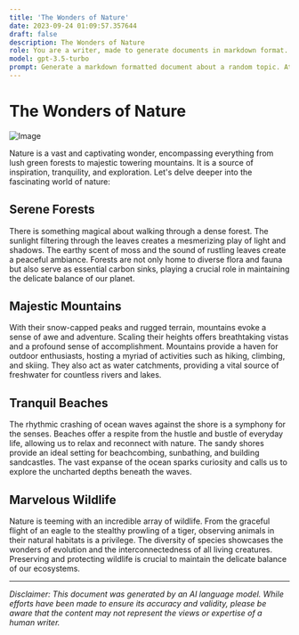 ```yaml
---
title: 'The Wonders of Nature'
date: 2023-09-24 01:09:57.357644
draft: false
description: The Wonders of Nature
role: You are a writer, made to generate documents in markdown format. It is very important that all of the documents you generate are in valid markdown format.
model: gpt-3.5-turbo
prompt: Generate a markdown formatted document about a random topic. At the bottom, include a disclaimer explaining that the document was generated by you. The first line of the document should be the title. Make sure that the entire document is in proper markdown format, using a mix of various tags to make the document visually appealing.
---
```


# The Wonders of Nature

![Image](https://images.pexels.com/photos/414171/pexels-photo-414171.jpeg?auto=compress&cs=tinysrgb&dpr=2&h=650&w=940)

Nature is a vast and captivating wonder, encompassing everything from lush green forests to majestic towering mountains. It is a source of inspiration, tranquility, and exploration. Let's delve deeper into the fascinating world of nature:

## Serene Forests

There is something magical about walking through a dense forest. The sunlight filtering through the leaves creates a mesmerizing play of light and shadows. The earthy scent of moss and the sound of rustling leaves create a peaceful ambiance. Forests are not only home to diverse flora and fauna but also serve as essential carbon sinks, playing a crucial role in maintaining the delicate balance of our planet.

## Majestic Mountains

With their snow-capped peaks and rugged terrain, mountains evoke a sense of awe and adventure. Scaling their heights offers breathtaking vistas and a profound sense of accomplishment. Mountains provide a haven for outdoor enthusiasts, hosting a myriad of activities such as hiking, climbing, and skiing. They also act as water catchments, providing a vital source of freshwater for countless rivers and lakes.

## Tranquil Beaches

The rhythmic crashing of ocean waves against the shore is a symphony for the senses. Beaches offer a respite from the hustle and bustle of everyday life, allowing us to relax and reconnect with nature. The sandy shores provide an ideal setting for beachcombing, sunbathing, and building sandcastles. The vast expanse of the ocean sparks curiosity and calls us to explore the uncharted depths beneath the waves.

## Marvelous Wildlife

Nature is teeming with an incredible array of wildlife. From the graceful flight of an eagle to the stealthy prowling of a tiger, observing animals in their natural habitats is a privilege. The diversity of species showcases the wonders of evolution and the interconnectedness of all living creatures. Preserving and protecting wildlife is crucial to maintain the delicate balance of our ecosystems.

---

*Disclaimer: This document was generated by an AI language model. While efforts have been made to ensure its accuracy and validity, please be aware that the content may not represent the views or expertise of a human writer.*